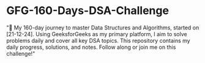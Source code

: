 # GFG-160-Days-DSA-Challenge
"🌟 My 160-day journey to master Data Structures and Algorithms, started on [21-12-24]. Using GeeksforGeeks as my primary platform, I aim to solve problems daily and cover all key DSA topics. This repository contains my daily progress, solutions, and notes. Follow along or join me on this challenge!"
